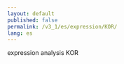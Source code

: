 ```yaml
---
layout: default
published: false
permalink: /v3_1/es/expression/KOR/
lang: es
---
```


expression analysis KOR
